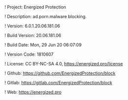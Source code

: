 ! Project: Energized Protection

! Description: ad.porn.malware blocking.

! Version: 6.0.1.20.06.181.06

! Build Version: 20.06.181.06

! Build Date: Mon, 29 Jun 20 06:07:09

! Version Code: 1810607

! License: CC BY-NC-SA 4.0, https://energized.pro/license

! Github: https://github.com/EnergizedProtection/block

! Gitlab: https://gitlab.com/EnergizedProtection/block


! Web: https://energized.pro
